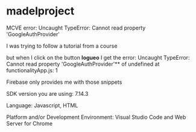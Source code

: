 # madelproject

MCVE error: Uncaught TypeError: Cannot read property 'GoogleAuthProvider'



I was trying to follow a tutorial from a course

but when I click on the button **logueo** I get the error: Uncaught TypeError: Cannot read property 'GoogleAuthProvider'** of undefined      at functionalityApp.js: 1

Firebase only provides me with those snippets




SDK version you are using: 7.14.3

Language: Javascript, HTML

Platform and/or Development Environment: Visual Studio Code and Web Server for Chrome
